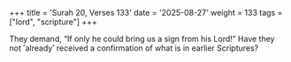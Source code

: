 +++
title = 'Surah 20, Verses 133'
date = '2025-08-27'
weight = 133
tags = ["lord", "scripture"]
+++

They demand, “If only he could bring us a sign from his Lord!” Have they not ˹already˺ received a confirmation of what is in earlier Scriptures?